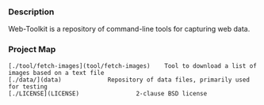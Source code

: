### Description

Web-Toolkit is a repository of command-line tools for capturing web data.

### Project Map

```
[./tool/fetch-images](tool/fetch-images)	Tool to download a list of images based on a text file
[./data/](data)				Repository of data files, primarily used for testing
[./LICENSE](LICENSE)				2-clause BSD license
```
